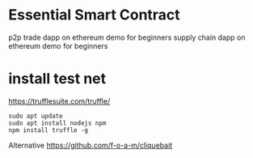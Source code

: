 # Essential Smart Contract

p2p trade dapp on ethereum demo for beginners
supply chain dapp on ethereum demo for beginners




# install test net


https://trufflesuite.com/truffle/

```
sudo apt update
sudo apt install nodejs npm
npm install truffle -g
```

Alternative
https://github.com/f-o-a-m/cliquebait
